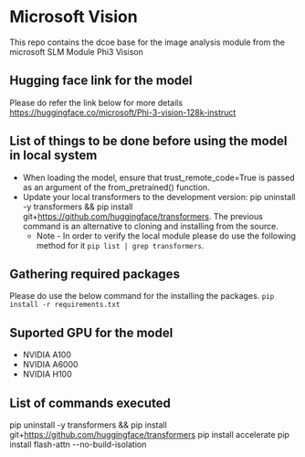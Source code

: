 # Microsoft Vision
This repo contains the dcoe base for the image analysis module from the microsoft SLM Module Phi3 Visison

## Hugging face link for the model 
Please do refer the link below for more details
https://huggingface.co/microsoft/Phi-3-vision-128k-instruct

## List of things to be done before using the model in local system

- When loading the model, ensure that trust_remote_code=True is passed as an argument of the from_pretrained() function.
- Update your local transformers to the development version: pip uninstall -y transformers && pip install git+https://github.com/huggingface/transformers. The previous command is an alternative to cloning and installing from the source.
    -   Note - In order to verify the local module please do use the following method for it `pip list | grep transformers`.


## Gathering required packages
Please do use the below command for the installing the packages.
`pip install -r requirements.txt`

## Suported GPU for the model 
- NVIDIA A100
- NVIDIA A6000
- NVIDIA H100

## List of commands executed
pip uninstall -y transformers && pip install git+https://github.com/huggingface/transformers
pip install accelerate
pip install flash-attn --no-build-isolation








